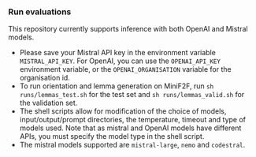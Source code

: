 ### Run evaluations
This repository currently supports inference with both OpenAI and Mistral models.

- Please save your Mistral API key in the environment variable `MISTRAL_API_KEY`. For OpenAI, you can
    use the `OPENAI_API_KEY` environment variable, or the `OPENAI_ORGANISATION` variable for the organisation id.
- To run orientation and lemma generation on MiniF2F, run `sh runs/lemmas_test.sh` for the test set and `sh runs/lemmas_valid.sh` for the validation set.
- The shell scripts allow for modification of the choice of models, input/output/prompt directories, the temperature, timeout and type of models used. Note that as mistral and OpenAI models have different APIs, you must specify the model type in the shell script.
- The mistral models supported are `mistral-large`, `nemo` and `codestral`.